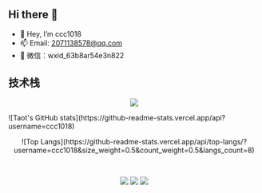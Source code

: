 ## Hi there 👋
- 👋 Hey, I’m ccc1018
- 📫 Email: 2071138578@qq.com
- 💬 微信：wxid_63b8ar54e3n822



<h2>技术栈</h2>
<p align="center">
  <a href="https://skillicons.dev">
    <img src="https://skillicons.dev/icons?i=react,js,ts,webpack,nodejs,nestjs,md,docker,redis,mysql" />
  </a>
</p>
![Taot's GitHub stats](https://github-readme-stats.vercel.app/api?username=ccc1018)
<p align="center">
![Top Langs](https://github-readme-stats.vercel.app/api/top-langs/?username=ccc1018&size_weight=0.5&count_weight=0.5&langs_count=8)
</p>
<br>
<p align="center">
<img src="https://img.shields.io/badge/-HTML5-E34F26?style=flat-square&logo=html5&logoColor=white" /> 
<img src="https://img.shields.io/badge/-CSS3-1572B6?style=flat-square&logo=css3" /> 
<img src="https://img.shields.io/badge/-JavaScript-oringe?style=flat-square&logo=javascript" />
</p>

